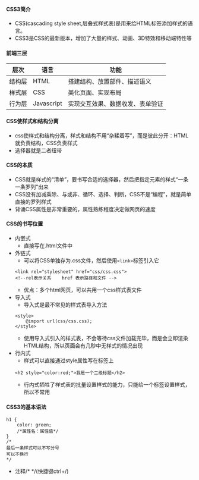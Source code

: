 #### CSS3简介
+ CSS(cascading style sheet,层叠式样式表)是用来给HTML标签添加样式的语言。
+ CSS3是CSS的最新版本，增加了大量的样式、动画、3D特效和移动端特性等
#### 前端三层
 层次|语言|功能
 --|--|--
 结构层|HTML|搭建结构、放置部件、描述语义
 样式层|CSS|美化页面、实现布局
 行为层|Javascript|实现交互效果、数据收发、表单验证


#### CSS使样式和结构分离
+ css使样式和结构分离，样式和结构不用“杂糅着写”，而是彼此分开：HTML就负责结构，CSS负责样式
+ 选择器就是二者纽带
#### CSS的本质
+ CSS就是样式的“清单”，要书写合适的选择器，然后把指定元素的样式“一条一条罗列”出来
+ CSS没有加减乘除、与或非、循环、选择、判断，CSS不是“编程”，就是简单直接的罗列样式
+ 背诵CSS属性是非常重要的，属性熟练程度决定做网页的速度
#### CSS的书写位置
+ 内嵌式
    + 直接写在.html文件中
+ 外链式
    + 可以将CSS单独存为.css文件，然后使用```<link>```标签引入它
    ```
    <link rel="stylesheet" href="css/css.css">
    <!--rel表示关系    href 表示路径和文件 -->
    ```
    + 优点：多个html网页，可以共用一个css样式表文件
+ 导入式
    + 导入式是最不常见的样式表导入方法
    ```
    <style>
        @import url(css/css.css);
    </style>
    ```
    + 使用导入式引入的样式表，不会等待css文件加载完毕，而是会立即渲染HTML结构，所以页面会有几秒中无样式的情况出现
+ 行内式
    + 样式可以直接通过style属性写在标签上
    ```
    <h2 style="color:red;">我是一个二级标题</h2>
    ```
    + 行内式牺牲了样式表的批量设置样式的能力，只能给一个标签设置样式，所以不常用
    
#### CSS3的基本语法
```
h1 {
    color: green;
    /*属性名：属性值*/
}
/*
最后一条样式可以不写分号
可以不换行
*/
```
+ 注释/* */(快捷键ctrl+/)



